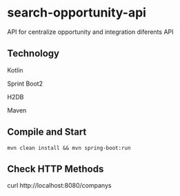 # search-opportunity-api
API for centralize opportunity and integration diferents API

## Technology

<p>Kotlin</p>
<p>Sprint Boot2</p>
<p>H2DB</p>
<p>Maven</p>

## Compile and Start

`mvn clean install && mvn spring-boot:run`

## Check HTTP Methods

curl http://localhost:8080/companys

